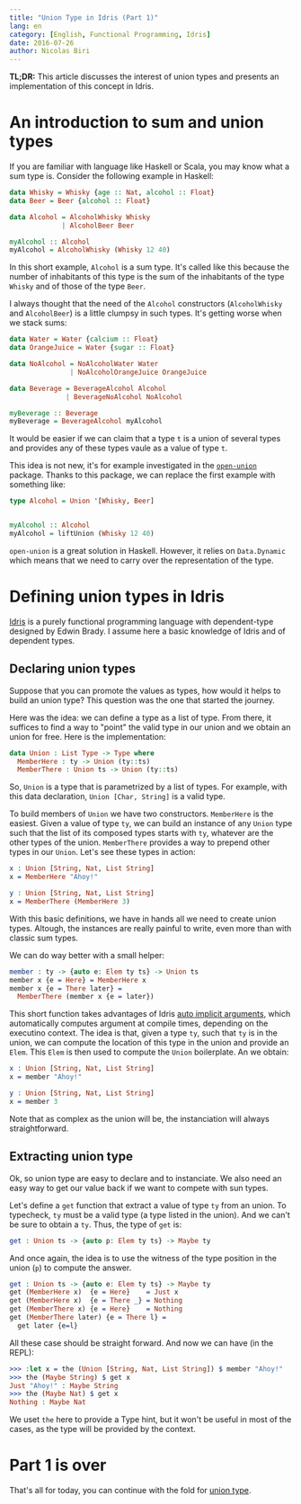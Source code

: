 ```yaml
---
title: "Union Type in Idris (Part 1)"
lang: en
category: [English, Functional Programming, Idris]
date: 2016-07-26
author: Nicolas Biri
---
```


**TL;DR:** This article discusses the interest of union types and presents an
implementation of this concept in Idris.

# An introduction to sum and union types

If you are familiar with language like Haskell or Scala, you may know what a
sum type is. Consider the following example in Haskell:

```haskell
data Whisky = Whisky {age :: Nat, alcohol :: Float}
data Beer = Beer {alcohol :: Float}

data Alcohol = AlcoholWhisky Whisky
             | AlcoholBeer Beer

myAlcohol :: Alcohol
myAlcohol = AlcoholWhisky (Whisky 12 40)
```

In this short example, `Alcohol` is a sum type. It's called like this because
the number of inhabitants of this type is the sum of the inhabitants of the type
`Whisky` and of those of the type `Beer`.

I always thought that the need of the `Alcohol` constructors (`AlcoholWhisky`
and `AlcoholBeer`) is a little clumpsy in such types. It's getting worse when we
stack sums:

```haskell
data Water = Water {calcium :: Float}
data OrangeJuice = Water {sugar :: Float}

data NoAlcohol = NoAlcoholWater Water
               | NoAlcoholOrangeJuice OrangeJuice

data Beverage = BeverageAlcohol Alcohol
              | BeverageNoAlcohol NoAlcohol

myBeverage :: Beverage
myBeverage = BeverageAlcohol myAlcohol
```

It would be easier if we can claim that a type `t` is a union of several types and
provides any of these types vaule as a value of type `t`.

This idea is not new, it's for example investigated in the
[`open-union`](http://hackage.haskell.org/package/open-union) package. Thanks to
this package, we can replace the first example with something like:

```haskell
type Alcohol = Union '[Whisky, Beer]


myAlcohol :: Alcohol
myAlcohol = liftUnion (Whisky 12 40)
```

`open-union` is a great solution in Haskell. However, it relies on
`Data.Dynamic` which means that we need to carry over the representation of the
type.

# Defining union types in Idris

[Idris](http://www.idris-lang.org/) is a purely functional programming language
with dependent-type designed by Edwin Brady. I assume here a basic knowledge of
Idris and of dependent types.

## Declaring union types

Suppose that you can promote the values as types, how would it helps to build
an union type? This question was the one that started the journey.

Here was the idea: we can define a type as a list of type. From there, it
suffices to find a way to "point" the valid type in our union and we obtain an
union for free. Here is the implementation:

```idris
data Union : List Type -> Type where
  MemberHere : ty -> Union (ty::ts)
  MemberThere : Union ts -> Union (ty::ts)
```

So, `Union` is a type that is parametrized by a list of types. For example, with
this data declaration, `Union [Char, String]` is a valid type.

To build members of `Union` we have two constructors. `MemberHere` is the
easiest. Given a value of type `ty`, we can build an instance of any `Union`
type such that the list of its composed types starts with `ty`, whatever are the
other types of the union. `MemberThere` provides a way to prepend other types in
our `Union`. Let's see these types in action:

```idris
x : Union [String, Nat, List String]
x = MemberHere "Ahoy!"

y : Union [String, Nat, List String]
x = MemberThere (MemberHere 3)
```

With this basic definitions, we have in hands all we need to create union types.
Altough, the instances are really painful to write, even more than with classic
sum types.

We can do way better with a small helper:

```idris
member : ty -> {auto e: Elem ty ts} -> Union ts
member x {e = Here} = MemberHere x
member x {e = There later} =
  MemberThere (member x {e = later})
```

This short function takes advantages of Idris
[auto implicit arguments](http://docs.idris-lang.org/en/latest/tutorial/miscellany.html#auto-implicit-arguments),
which automatically computes argument at compile times, depending on the
executino context. The idea is that, given a type `ty`, such that `ty` is in the
union, we can compute the location of this type in the union and provide an
`Elem`. This `Elem` is then used to compute the `Union` boilerplate. An we obtain:

```idris
x : Union [String, Nat, List String]
x = member "Ahoy!"

y : Union [String, Nat, List String]
x = member 3
```

Note that as complex as the union will be, the instanciation will always
straightforward.

## Extracting union type

Ok, so union type are easy to declare and to instanciate. We also need an easy
way to get our value back if we want to compete with sun types.

Let's define a `get` function that extract a value of type `ty` from an union.
To typecheck, `ty` must be a valid type (a type listed in the union). And we can't
be sure to obtain a `ty`. Thus, the type of `get` is:

```idris
get : Union ts -> {auto p: Elem ty ts} -> Maybe ty
```
And once again, the idea is to use the witness of the type position in the
union (`p`) to compute the answer.

```idris
get : Union ts -> {auto e: Elem ty ts} -> Maybe ty
get (MemberHere x)  {e = Here}    = Just x
get (MemberHere x)  {e = There _} = Nothing
get (MemberThere x) {e = Here}    = Nothing
get (MemberThere later) {e = There l} =
  get later {e=l}
```

All these case should be straight forward. And now we can have (in the REPL):

```idris
>>> :let x = the (Union [String, Nat, List String]) $ member "Ahoy!"
>>> the (Maybe String) $ get x
Just "Ahoy!" : Maybe String
>>> the (Maybe Nat) $ get x
Nothing : Maybe Nat
```

We uset `the` here to provide a Type hint, but it won't be useful in most of
the cases, as the type will be provided by the context.

# Part 1 is over

That's all for today, you can continue with the fold for
[union type](http://nicolas.biri.name/posts/2016-07-27-union-type-in-idris-part-2.html).



